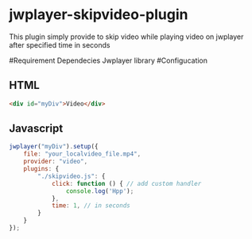 # jwplayer-skipvideo-plugin
This plugin simply provide to skip video while playing video on jwplayer after specified time in seconds

#Requirement Dependecies
Jwplayer library
#Configucation

HTML
----
```html
<div id="myDiv">Video</div>
```
Javascript
----------
```javascript
jwplayer("myDiv").setup({
    file: "your_localvideo_file.mp4",
    provider: "video",    
    plugins: {
        "./skipvideo.js": {
            click: function () { // add custom handler 
                console.log('Hpp');
            },
            time: 1, // in seconds
        }
    }
});
```
